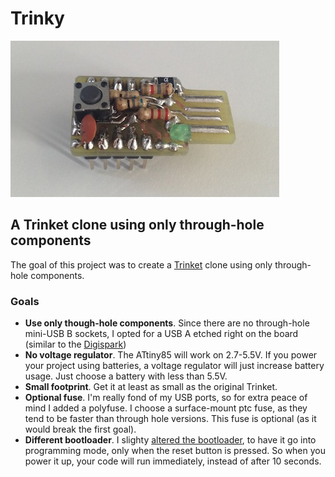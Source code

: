 Trinky
=========

[![Trinky](https://github.com/beargun/trinky/raw/master/pictures/trinky-top.jpg)](https://github.com/beargun/trinky/raw/master/pictures/trinky-1.jpg)

## A Trinket clone using only through-hole components



The goal of this project was to create a [Trinket](https://github.com/adafruit/Adafruit-Trinket-USB) clone using only through-hole components. 

### Goals

*   **Use only though-hole components**. Since there are no through-hole mini-USB B sockets, I opted for a USB A etched right on the board (similar to the [Digispark](http://digistump.com/products/1))
*   **No voltage regulator**. The ATtiny85 will work on 2.7-5.5V. If you power your project using batteries, a voltage regulator will just increase battery usage. Just choose a battery with less than 5.5V.
*   **Small footprint**. Get it at least as small as the original Trinket.
*   **Optional fuse**. I'm really fond of my USB ports, so for extra peace of mind I added a polyfuse. I choose a surface-mount ptc fuse, as they tend to be faster than through hole versions. This fuse is optional (as it would break the first goal).  
*   **Different bootloader**. I slighty [altered the bootloader](https://github.com/beargun/Adafruit-Trinket-Gemma-Bootloader), to have it go into programming mode, only when the reset button is pressed. So when you power it up, your code will run immediately, instead of after 10 seconds.

